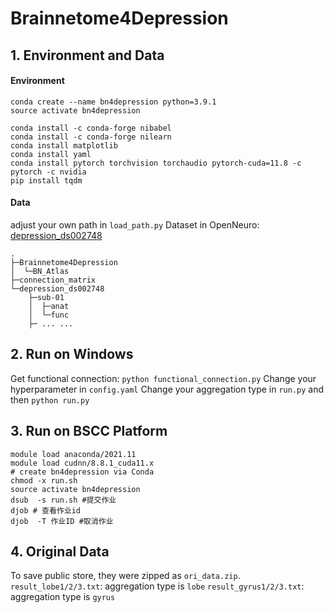 # Brainnetome4Depression
## 1. Environment and Data
#### Environment
``` shell
conda create --name bn4depression python=3.9.1
source activate bn4depression

conda install -c conda-forge nibabel
conda install -c conda-forge nilearn
conda install matplotlib
conda install yaml
conda install pytorch torchvision torchaudio pytorch-cuda=11.8 -c pytorch -c nvidia
pip install tqdm
```

#### Data
adjust your own path in `load_path.py`
Dataset in OpenNeuro: [depression_ds002748](https://openneuro.org/datasets/ds002748/versions/1.0.5)
```shell
.
├─Brainnetome4Depression
│  └─BN_Atlas
├─connection_matrix
└─depression_ds002748
    ├─sub-01
    │  ├─anat
    │  └─func
    ├─ ... ...
```

## 2. Run on Windows
Get functional connection: `python functional_connection.py`
Change your hyperparameter in `config.yaml`
Change your aggregation type in `run.py` and then `python run.py`

## 3. Run on BSCC Platform
```shell
module load anaconda/2021.11 
module load cudnn/8.8.1_cuda11.x 
# create bn4depression via Conda
chmod -x run.sh
source activate bn4depression
dsub  -s run.sh #提交作业
djob # 查看作业id
djob  -T 作业ID #取消作业
```

## 4. Original Data
To save public store, they were zipped as `ori_data.zip`.
`result_lobe1/2/3.txt`: aggregation type is `lobe`
`result_gyrus1/2/3.txt`: aggregation type is `gyrus`
